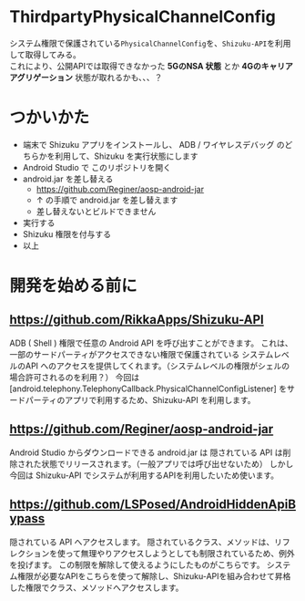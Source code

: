 # ThirdpartyPhysicalChannelConfig

システム権限で保護されている`PhysicalChannelConfig`を、`Shizuku-API`を利用して取得してみる。  
これにより、公開APIでは取得できなかった **5GのNSA 状態** とか **4Gのキャリアアグリゲーション** 状態が取れるかも、、、？

# つかいかた

- 端末で Shizuku アプリをインストールし、 ADB / ワイヤレスデバッグ のどちらかを利用して、Shizuku を実行状態にします
- Android Studio で このリポジトリを開く
- android.jar を差し替える
  - https://github.com/Reginer/aosp-android-jar
  - ↑ の手順で android.jar を差し替えます
  - 差し替えないとビルドできません
- 実行する
- Shizuku 権限を付与する
- 以上

# 開発を始める前に

## https://github.com/RikkaApps/Shizuku-API
ADB ( Shell ) 権限で任意の Android API を呼び出すことができます。
これは、一部のサードパーティがアクセスできない権限で保護されている システムレベルのAPI へのアクセスを提供してくれます。（システムレベルの権限がシェルの場合許可されるのを利用？）
今回は [android.telephony.TelephonyCallback.PhysicalChannelConfigListener] をサードパーティのアプリで利用するため、Shizuku-API を利用します。

## https://github.com/Reginer/aosp-android-jar
Android Studio からダウンロードできる android.jar は 隠されている API は削除された状態でリリースされます。（一般アプリでは呼び出せないため）
しかし今回は Shizuku-API でシステムが利用するAPIを利用したいため使います。

## https://github.com/LSPosed/AndroidHiddenApiBypass
隠されている API へアクセスします。
隠されているクラス、メソッドは、リフレクションを使って無理やりアクセスしようとしても制限されているため、例外を投げます。
この制限を解除して使えるようにしたものがこちらです。
システム権限が必要なAPIをこちらを使って解除し、Shizuku-APIを組み合わせて昇格した権限でクラス、メソッドへアクセスします。
